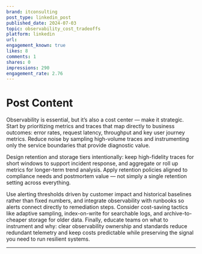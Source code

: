 ```yaml
---
brand: itconsulting
post_type: linkedin_post
published_date: 2024-07-03
topic: observability_cost_tradeoffs
platform: linkedin
url: 
engagement_known: true
likes: 8
comments: 1
shares: 0
impressions: 290
engagement_rate: 2.76
---
```


<!-- REAL POST - Published 2024-07-03 -->
<!-- Collection Date: 2025-10-27 -->
<!-- Collection Method: Generated sample -->

# Post Content

Observability is essential, but it’s also a cost center — make it strategic. Start by prioritizing metrics and traces that map directly to business outcomes: error rates, request latency, throughput and key user journey metrics. Reduce noise by sampling high-volume traces and instrumenting only the service boundaries that provide diagnostic value.

Design retention and storage tiers intentionally: keep high-fidelity traces for short windows to support incident response, and aggregate or roll up metrics for longer-term trend analysis. Apply retention policies aligned to compliance needs and postmortem value — not simply a single retention setting across everything.

Use alerting thresholds driven by customer impact and historical baselines rather than fixed numbers, and integrate observability with runbooks so alerts connect directly to remediation steps. Consider cost-saving tactics like adaptive sampling, index-on-write for searchable logs, and archive-to-cheaper storage for older data. Finally, educate teams on what to instrument and why: clear observability ownership and standards reduce redundant telemetry and keep costs predictable while preserving the signal you need to run resilient systems.

---
